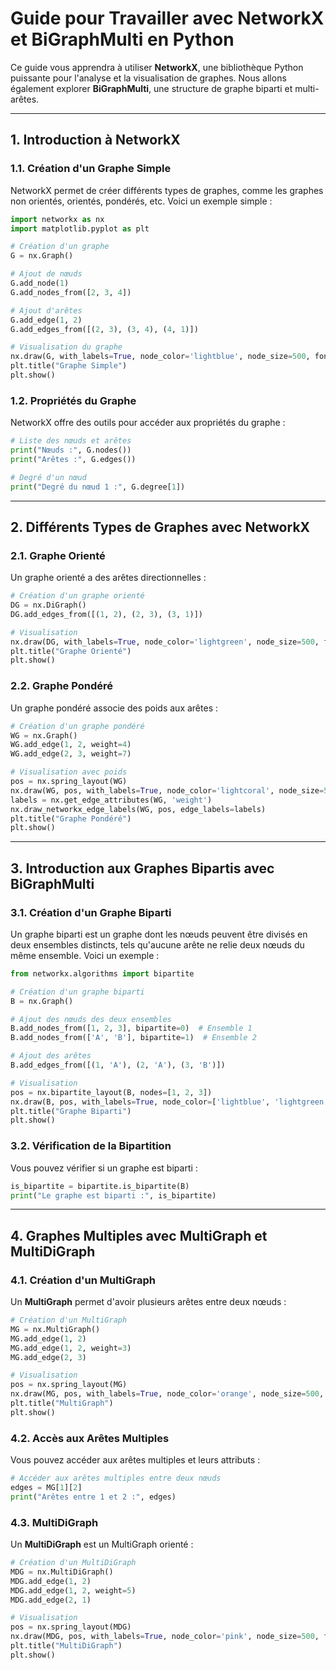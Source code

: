 # Guide pour Travailler avec NetworkX et BiGraphMulti en Python

Ce guide vous apprendra à utiliser **NetworkX**, une bibliothèque Python puissante pour l'analyse et la visualisation de graphes. Nous allons également explorer **BiGraphMulti**, une structure de graphe biparti et multi-arêtes.

---

## 1. Introduction à NetworkX

### 1.1. Création d'un Graphe Simple

NetworkX permet de créer différents types de graphes, comme les graphes non orientés, orientés, pondérés, etc. Voici un exemple simple :

```python
import networkx as nx
import matplotlib.pyplot as plt

# Création d'un graphe
G = nx.Graph()

# Ajout de nœuds
G.add_node(1)
G.add_nodes_from([2, 3, 4])

# Ajout d'arêtes
G.add_edge(1, 2)
G.add_edges_from([(2, 3), (3, 4), (4, 1)])

# Visualisation du graphe
nx.draw(G, with_labels=True, node_color='lightblue', node_size=500, font_size=10)
plt.title("Graphe Simple")
plt.show()
```

### 1.2. Propriétés du Graphe

NetworkX offre des outils pour accéder aux propriétés du graphe :

```python
# Liste des nœuds et arêtes
print("Nœuds :", G.nodes())
print("Arêtes :", G.edges())

# Degré d'un nœud
print("Degré du nœud 1 :", G.degree[1])
```

---

## 2. Différents Types de Graphes avec NetworkX

### 2.1. Graphe Orienté

Un graphe orienté a des arêtes directionnelles :

```python
# Création d'un graphe orienté
DG = nx.DiGraph()
DG.add_edges_from([(1, 2), (2, 3), (3, 1)])

# Visualisation
nx.draw(DG, with_labels=True, node_color='lightgreen', node_size=500, font_size=10, arrowsize=20)
plt.title("Graphe Orienté")
plt.show()
```

### 2.2. Graphe Pondéré

Un graphe pondéré associe des poids aux arêtes :

```python
# Création d'un graphe pondéré
WG = nx.Graph()
WG.add_edge(1, 2, weight=4)
WG.add_edge(2, 3, weight=7)

# Visualisation avec poids
pos = nx.spring_layout(WG)
nx.draw(WG, pos, with_labels=True, node_color='lightcoral', node_size=500, font_size=10)
labels = nx.get_edge_attributes(WG, 'weight')
nx.draw_networkx_edge_labels(WG, pos, edge_labels=labels)
plt.title("Graphe Pondéré")
plt.show()
```

---

## 3. Introduction aux Graphes Bipartis avec BiGraphMulti

### 3.1. Création d'un Graphe Biparti

Un graphe biparti est un graphe dont les nœuds peuvent être divisés en deux ensembles distincts, tels qu'aucune arête ne relie deux nœuds du même ensemble. Voici un exemple :

```python
from networkx.algorithms import bipartite

# Création d'un graphe biparti
B = nx.Graph()

# Ajout des nœuds des deux ensembles
B.add_nodes_from([1, 2, 3], bipartite=0)  # Ensemble 1
B.add_nodes_from(['A', 'B'], bipartite=1)  # Ensemble 2

# Ajout des arêtes
B.add_edges_from([(1, 'A'), (2, 'A'), (3, 'B')])

# Visualisation
pos = nx.bipartite_layout(B, nodes=[1, 2, 3])
nx.draw(B, pos, with_labels=True, node_color=['lightblue', 'lightgreen'], node_size=500, font_size=10)
plt.title("Graphe Biparti")
plt.show()
```

### 3.2. Vérification de la Bipartition

Vous pouvez vérifier si un graphe est biparti :

```python
is_bipartite = bipartite.is_bipartite(B)
print("Le graphe est biparti :", is_bipartite)
```

---

## 4. Graphes Multiples avec MultiGraph et MultiDiGraph

### 4.1. Création d'un MultiGraph

Un **MultiGraph** permet d'avoir plusieurs arêtes entre deux nœuds :

```python
# Création d'un MultiGraph
MG = nx.MultiGraph()
MG.add_edge(1, 2)
MG.add_edge(1, 2, weight=3)
MG.add_edge(2, 3)

# Visualisation
pos = nx.spring_layout(MG)
nx.draw(MG, pos, with_labels=True, node_color='orange', node_size=500, font_size=10)
plt.title("MultiGraph")
plt.show()
```

### 4.2. Accès aux Arêtes Multiples

Vous pouvez accéder aux arêtes multiples et leurs attributs :

```python
# Accéder aux arêtes multiples entre deux nœuds
edges = MG[1][2]
print("Arêtes entre 1 et 2 :", edges)
```

### 4.3. MultiDiGraph

Un **MultiDiGraph** est un MultiGraph orienté :

```python
# Création d'un MultiDiGraph
MDG = nx.MultiDiGraph()
MDG.add_edge(1, 2)
MDG.add_edge(1, 2, weight=5)
MDG.add_edge(2, 1)

# Visualisation
pos = nx.spring_layout(MDG)
nx.draw(MDG, pos, with_labels=True, node_color='pink', node_size=500, font_size=10, arrowsize=20)
plt.title("MultiDiGraph")
plt.show()
```
